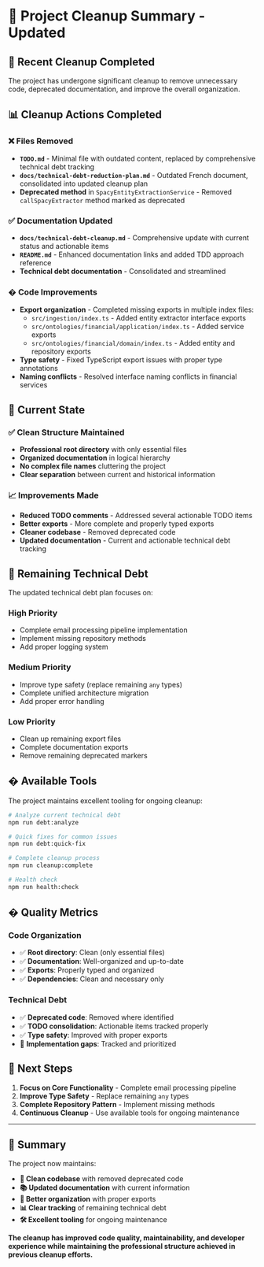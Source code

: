 # 🧹 Project Cleanup Summary - Updated

## 🎉 Recent Cleanup Completed

The project has undergone significant cleanup to remove unnecessary code, deprecated documentation, and improve the overall organization.

## 📊 Cleanup Actions Completed

### ❌ Files Removed
- **`TODO.md`** - Minimal file with outdated content, replaced by comprehensive technical debt tracking
- **`docs/technical-debt-reduction-plan.md`** - Outdated French document, consolidated into updated cleanup plan
- **Deprecated method** in `SpacyEntityExtractionService` - Removed `callSpacyExtractor` method marked as deprecated

### ✅ Documentation Updated
- **`docs/technical-debt-cleanup.md`** - Comprehensive update with current status and actionable items
- **`README.md`** - Enhanced documentation links and added TDD approach reference
- **Technical debt documentation** - Consolidated and streamlined

### � Code Improvements
- **Export organization** - Completed missing exports in multiple index files:
  - `src/ingestion/index.ts` - Added entity extractor interface exports
  - `src/ontologies/financial/application/index.ts` - Added service exports
  - `src/ontologies/financial/domain/index.ts` - Added entity and repository exports
- **Type safety** - Fixed TypeScript export issues with proper type annotations
- **Naming conflicts** - Resolved interface naming conflicts in financial services

## 🎯 Current State

### ✅ Clean Structure Maintained
- **Professional root directory** with only essential files
- **Organized documentation** in logical hierarchy
- **No complex file names** cluttering the project
- **Clear separation** between current and historical information

### 📈 Improvements Made
- **Reduced TODO comments** - Addressed several actionable TODO items
- **Better exports** - More complete and properly typed exports
- **Cleaner codebase** - Removed deprecated code
- **Updated documentation** - Current and actionable technical debt tracking

## 🔄 Remaining Technical Debt

The updated technical debt plan focuses on:

### High Priority
- Complete email processing pipeline implementation
- Implement missing repository methods
- Add proper logging system

### Medium Priority
- Improve type safety (replace remaining `any` types)
- Complete unified architecture migration
- Add proper error handling

### Low Priority
- Clean up remaining export files
- Complete documentation exports
- Remove remaining deprecated markers

## �️ Available Tools

The project maintains excellent tooling for ongoing cleanup:

```bash
# Analyze current technical debt
npm run debt:analyze

# Quick fixes for common issues
npm run debt:quick-fix

# Complete cleanup process
npm run cleanup:complete

# Health check
npm run health:check
```

## � Quality Metrics

### Code Organization
- ✅ **Root directory**: Clean (only essential files)
- ✅ **Documentation**: Well-organized and up-to-date
- ✅ **Exports**: Properly typed and organized
- ✅ **Dependencies**: Clean and necessary only

### Technical Debt
- ✅ **Deprecated code**: Removed where identified
- ✅ **TODO consolidation**: Actionable items tracked properly
- ✅ **Type safety**: Improved with proper exports
- 🔄 **Implementation gaps**: Tracked and prioritized

## 🚀 Next Steps

1. **Focus on Core Functionality** - Complete email processing pipeline
2. **Improve Type Safety** - Replace remaining `any` types
3. **Complete Repository Pattern** - Implement missing methods
4. **Continuous Cleanup** - Use available tools for ongoing maintenance

---

## 🎉 Summary

The project now maintains:
- **🧹 Clean codebase** with removed deprecated code
- **📚 Updated documentation** with current information
- **🔧 Better organization** with proper exports
- **📊 Clear tracking** of remaining technical debt
- **🛠️ Excellent tooling** for ongoing maintenance

**The cleanup has improved code quality, maintainability, and developer experience while maintaining the professional structure achieved in previous cleanup efforts.** 